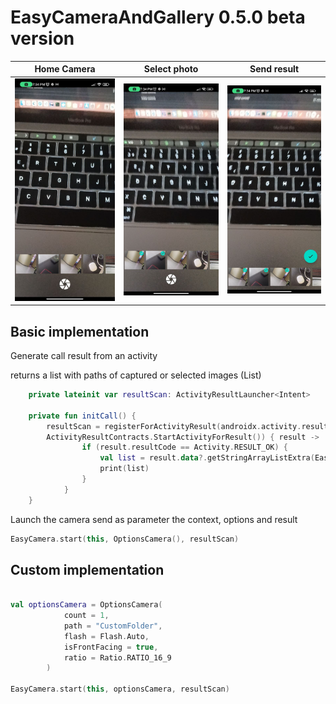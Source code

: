 # EasyCameraAndGallery 0.5.0 beta version

|        Home Camera        |       Select photo        |        Send result        |
| :-----------------------: | :-----------------------: | :-----------------------: |
| ![](media/image_001.jpeg) | ![](media/image_002.jpeg) | ![](media/image_003.jpeg) |

## Basic implementation

Generate call result from an activity

returns a list with paths of captured or selected images (List<String>)

```kotlin
    private lateinit var resultScan: ActivityResultLauncher<Intent>

    private fun initCall() {
        resultScan = registerForActivityResult(androidx.activity.result.contract.
        ActivityResultContracts.StartActivityForResult()) { result ->
                if (result.resultCode == Activity.RESULT_OK) {
                    val list = result.data?.getStringArrayListExtra(EasyCamera.IMAGE_RESULTS)
                    print(list)
                }
            }
    }
```

Launch the camera send as parameter the context, options and result

```kotlin
EasyCamera.start(this, OptionsCamera(), resultScan)
```

## Custom implementation

```kotlin

val optionsCamera = OptionsCamera(
            count = 1,
            path = "CustomFolder",
            flash = Flash.Auto,
            isFrontFacing = true,
            ratio = Ratio.RATIO_16_9
        )

EasyCamera.start(this, optionsCamera, resultScan)
```
